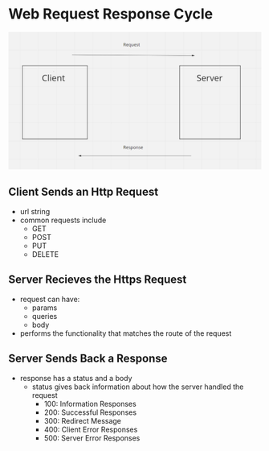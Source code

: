 # Web Request Response Cycle

![Web Request Response Cycle](https://github.com/KimrAndrew/reading-notes1/blob/main/images/WRRC.PNG)

## Client Sends an Http Request
  - url string 
  - common requests include
    - GET
    - POST
    - PUT
    - DELETE

## Server Recieves the Https Request
  - request can have:
    - params
    - queries
    - body
  - performs the functionality that matches the route of the request

## Server Sends Back a Response
  - response has a status and a body
    - status gives back information about how the server handled the request
      - 100: Information Responses
      - 200: Successful Responses
      - 300: Redirect Message
      - 400: Client Error Responses
      - 500: Server Error Responses
